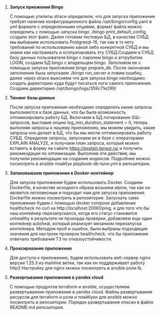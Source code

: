 1. **Запуск приожения Bingo**

   С помощью утилиты strace определили, что для запуска приложение требует наличие конфигурационного файла /opt/bingo/config.yaml в yml формате с определенными опциями, формат файла можно определить с помощью запуска bingo ./bingo print_default_config, создали этот файл.
   Далее готовим тестовую БД, в качестве СУБД мы выбираем использовать Postgresql-16, так как в тз нету требований по использованию какой либо конкретной СУБД и мы знаем как настраивать и ксплуатировать эту СУБД.Создаем в СУБД базу данных пользователя bingo с паролем bingo и аттрубитом LOGIN, создаем БД bingo с владельцем bingo.
   Заполняем ее с помощью запуска приложения bingo prepare_db.
   После окончания заполнения быза запускаем ./bingo run_server и ловим ошибку, далее через strace выясняем что для запуска bingo необходимо создать директорию куда будут писаться логи самого приложения.
   Создаем директорию /opt/bongo/logs/359c71e299/

2. **Тюнинг базы данных**

   После запуска приложения необходимо определить какие запросы выполняются к базе данных, что бы была возможность оптимизировать работу БД.
   Включаем в БД логирование SQL-запросов, выставив опцию log_min_duration_statement = 0, теперь выполняя запросы к нашему приложению, мы можем увидить, какие запросы оно делает в БД, что бы мы могли оптимизировать работу СУБД.
   Определив запросы, запускаем их в базе с операторами EXPLAIN ANALYZE, и получаем план запроса, который можно вставить в форму на сайате https://explain.tensor.ru/ и получить рекомендации по оптимизации.
   Выполнив эти действия, мы получили рекомендации на создание индексов. Подробнее можно посмотреть в ansible плайбук playbook-db-tune.yml в репозитории.

3. **Запаковываем приложение в Docker-контейнер**

   Для запуска приложения будем использовать Docker. Создаем Dockerfile, в качестве исходного образа возьмем alpine, так как он является легковесным и подходит нам для запуска приложения. Dockerfile можно посмотреть в репозитории.
   Запускать само приложение будем с помощью docker compose добавление healthcheck по curl на http://localhost:20061/ping, и для того что бы наш контейнер перезапускался, когда его статус становится unhealthy в результате не прохорда проверки,
   добавляем еще один контейнер autoheal, который реализует мезанизм перезапуска контейнера. Методом проб и ошибок, были выбраны подходящие значения для настроек проверок healthcheck, что бы приложение отвечало требования ТЗ по отказоустойчивости.

5. **Проксирование приложения**

   Для доступа к приложению, будем использовать веб-сервер nginx версии 1.25.3 из mainline ветки, так как он поддерживает работу http3
   Настройку для nginx можно посмотреть в ansible роли lb.

6. **Развертывание приложения в yandex cloud**

   С помощью продуктов terraform и ansible, осуществляем развертываение приложения в yandex cloud. Файлы развертывания ресурсов для terraform и роли и плайбуки для ansible можно посмотреть в репозитории. Порядок развертывания описан в файле README.md репозитория.
